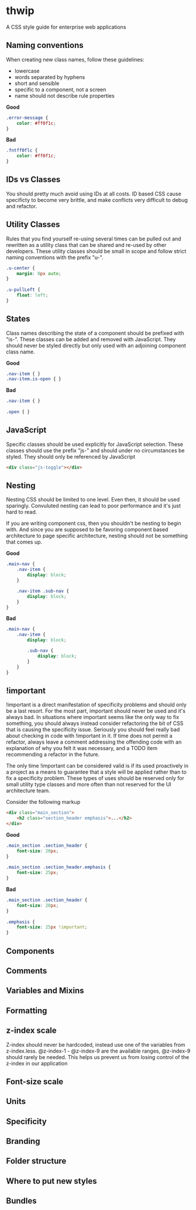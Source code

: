 # thwip
A CSS style guide for enterprise web applications

## Naming conventions
When creating new class names, follow these guidelines:
* lowercase
* words separated by hyphens
* short and sensible
* specific to a component, not a screen
* name should not describe rule properties

**Good**
```css
.error-message {
    color: #ff0f1c;
}
```

**Bad**
```css
.fntff0flc {
    color: #ff0f1c;
}
```

## IDs vs Classes
You should pretty much avoid using IDs at all costs. ID based CSS cause specificty to become very brittle, and make conflicts very difficult to debug and refactor.

## Utility Classes
Rules that you find yourself re-using several times can be pulled out and rewritten as a utility class that can be shared and re-used by other developers. These utility classes should be small in scope and follow strict naming conventions with the prefix "u-".
```css
.u-center {
    margin: 0px auto;
}
 
.u-pullLeft {
    float: left;
}
```

## States
Class names describing the state of a component should be prefixed with "is-". These classes can be added and removed with JavaScript. They should never be styled directly but only used with an adjoining component class name.

**Good**
```css
.nav-item { }
.nav-item.is-open { }
```

**Bad**
```css
.nav-item { }
 
.open { }
```

## JavaScript
Specific classes should be used explicitly for JavaScript selection. These classes should use the prefix "js-" and should under no circumstances be styled. They should only be referenced by JavaScript
```html
<div class="js-toggle"></div>
```

## Nesting
Nesting CSS should be limited to one level. Even then, it should be used sparingly. Convuluted nesting can lead to poor performance and it's just hard to read.

If you are writing component css, then you shouldn't be nesting to begin with. And since you are supposed to be favoring component based architecture to page specific architecture, nesting should not be something that comes up.

**Good**
```css
.main-nav {
	.nav-item {
		display: block;
	}

	.nav-item .sub-nav {
		display: block;
	}
}
```

**Bad**
```css
.main-nav {
	.nav-item {
		display: block;

		.sub-nav {
			display: block;
		}
	}
}
```

## !important
!important is a direct manifestation of specificity problems and should only be a last resort. For the most part, important should never be used and it's always bad. In situations where important seems like the only way to fix something, you should always instead consider refactoring the bit of CSS that is causing the specificity issue. Seriously you should feel really bad about checking in code with !important in it. If time does not permit a refactor, always leave a comment addressing the offending code with an explanation of why you felt it was necessary, and a TODO item recommending a refactor in the future.

The only time !important can be considered valid is if its used proactively in a project as a means to guarantee that a style will be applied rather than to fix a specificity problem. These types of uses should be reserved only for small utility type classes and more often than not reserved for the UI architecture team.

Consider the following markup
```html
<div class="main_section">
    <h2 class="section_header emphasis">...</h2>
</div>
```

**Good**
```css
.main_section .section_header {
    font-size: 20px;
}
 
.main_section .section_header.emphasis {
    font-size: 25px;
}
```

**Bad**
```css
.main_section .section_header {
    font-size: 20px;
}
 
.emphasis {
    font-size: 25px !important;
}
```

## Components

## Comments

## Variables and Mixins

## Formatting

## z-index scale
Z-index should never be hardcoded, instead use one of the variables from z-index.less. @z-index-1 - @z-index-9 are the available ranges, @z-index-9 should rarely be needed. This helps us prevent us from losing control of the z-index in our application

## Font-size scale

## Units

## Specificity

## Branding

## Folder structure

## Where to put new styles


## Bundles